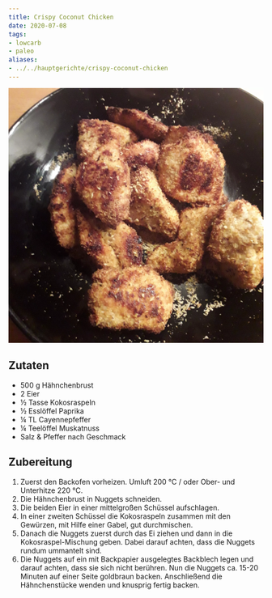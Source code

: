 ```yaml
---
title: Crispy Coconut Chicken
date: 2020-07-08
tags:
- lowcarb
- paleo
aliases:
- ../../hauptgerichte/crispy-coconut-chicken
---
```


![](/img/crispy-coconut-chicken.webp)

## Zutaten
- 500 g Hähnchenbrust
- 2 Eier
- ½ Tasse Kokosraspeln
- ½ Esslöffel Paprika
- ¼ TL Cayennepfeffer
- ¼ Teelöffel Muskatnuss
- Salz & Pfeffer nach Geschmack

## Zubereitung
1. Zuerst den Backofen vorheizen. Umluft 200 °C / oder Ober- und Unterhitze 220 °C.
2. Die Hähnchenbrust in Nuggets schneiden.
3. Die beiden Eier in einer mittelgroßen Schüssel aufschlagen.
4. In einer zweiten Schüssel die Kokosraspeln zusammen mit den Gewürzen, mit Hilfe einer Gabel, gut durchmischen.
5. Danach die Nuggets zuerst durch das Ei ziehen und dann in die Kokosraspel-Mischung geben. Dabei darauf achten, dass die Nuggets rundum ummantelt sind.
6. Die Nuggets auf ein mit Backpapier ausgelegtes Backblech legen und darauf achten, dass sie sich nicht berühren. Nun die Nuggets ca. 15-20 Minuten auf einer Seite goldbraun backen. Anschließend die Hähnchenstücke wenden und knusprig fertig backen.
